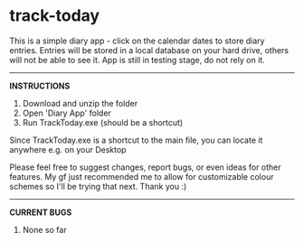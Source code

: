 # track-today
This is a simple diary app - click on the calendar dates to store diary entries. Entries will be stored in a local database on your hard drive, others will not be able to see it. App is still in testing stage, do not rely on it.

-------------------------------------------------------------------------------------------------------------------------------------------------------

**INSTRUCTIONS**
1. Download and unzip the folder
2. Open 'Diary App' folder
3. Run TrackToday.exe (should be a shortcut)

Since TrackToday.exe is a shortcut to the main file, you can locate it anywhere e.g. on your Desktop

Please feel free to suggest changes, report bugs, or even ideas for other features. My gf just recommended me to allow for customizable colour schemes so I'll be trying that next. Thank you :)

-------------------------------------------------------------------------------------------------------------------------------------------------------

**CURRENT BUGS**
1. None so far


